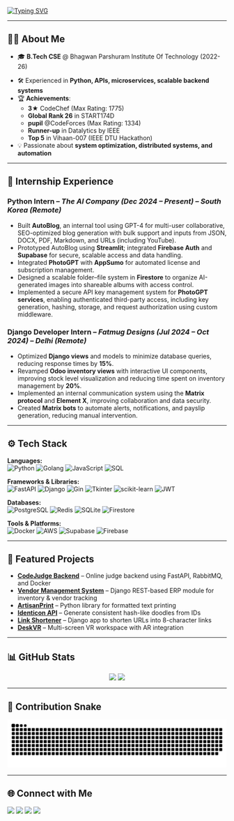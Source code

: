 <!-- Typing Effect -->
[![Typing SVG](https://readme-typing-svg.herokuapp.com?size=24&color=F75C7E&center=true&vCenter=true&width=900&lines=Hey%2C+I'm+Naman+Garg;Backend+Developer+%7C+System+Design+Enthusiast)](https://git.io/typing-svg)

---

## 🧑‍💻 About Me
- 🎓 **B.Tech CSE** @ Bhagwan Parshuram Institute Of Technology (2022-26)  
<!-- - 🚀 Currently working on **PaleDrive** – Windows cloud drive backed by S3 with tiered storage -->
- 🛠 Experienced in **Python, APIs, microservices, scalable backend systems**
- 🏆 **Achievements**:
  - **3★** CodeChef (Max Rating: 1775)
  - **Global Rank 26** in START174D
  - **pupil** @CodeForces (Max Rating: 1334)
  - **Runner-up** in Datalytics by IEEE
  - **Top 5** in Vihaan-007 (IEEE DTU Hackathon)
- 💡 Passionate about **system optimization, distributed systems, and automation**

---

## 💼 Internship Experience

### **Python Intern** – *The AI Company* *(Dec 2024 – Present)* – *South Korea (Remote)*  
- Built **AutoBlog**, an internal tool using GPT-4 for multi-user collaborative, SEO-optimized blog generation with bulk support and inputs from JSON, DOCX, PDF, Markdown, and URLs (including YouTube).  
- Prototyped AutoBlog using **Streamlit**; integrated **Firebase Auth** and **Supabase** for secure, scalable access and data handling.  
- Integrated **PhotoGPT** with **AppSumo** for automated license and subscription management.  
- Designed a scalable folder–file system in **Firestore** to organize AI-generated images into shareable albums with access control.  
- Implemented a secure API key management system for **PhotoGPT services**, enabling authenticated third-party access, including key generation, hashing, storage, and request authorization using custom middleware.

### **Django Developer Intern** – *Fatmug Designs* *(Jul 2024 – Oct 2024)* – *Delhi (Remote)*  
- Optimized **Django views** and models to minimize database queries, reducing response times by **15%**.  
- Revamped **Odoo inventory views** with interactive UI components, improving stock level visualization and reducing time spent on inventory management by **20%**.  
- Implemented an internal communication system using the **Matrix protocol** and **Element X**, improving collaboration and data security.  
- Created **Matrix bots** to automate alerts, notifications, and payslip generation, reducing manual intervention.

---

## ⚙️ Tech Stack
**Languages:**  
![Python](https://img.shields.io/badge/Python-3670A0?style=for-the-badge&logo=python&logoColor=ffdd54)
![Golang](https://img.shields.io/badge/Go-00ADD8?style=for-the-badge&logo=go&logoColor=white)
![JavaScript](https://img.shields.io/badge/JavaScript-F7DF1E?style=for-the-badge&logo=javascript&logoColor=black)
![SQL](https://img.shields.io/badge/SQL-025E8C?style=for-the-badge&logo=sqlite&logoColor=white)

**Frameworks & Libraries:**  
![FastAPI](https://img.shields.io/badge/FastAPI-009688?style=for-the-badge&logo=fastapi&logoColor=white)
![Django](https://img.shields.io/badge/Django-092E20?style=for-the-badge&logo=django&logoColor=white)
![Gin](https://img.shields.io/badge/Gin-00ADD8?style=for-the-badge&logo=go&logoColor=white)
![Tkinter](https://img.shields.io/badge/Tkinter-FF6F00?style=for-the-badge&logo=python&logoColor=white)
![scikit-learn](https://img.shields.io/badge/scikit--learn-F7931E?style=for-the-badge&logo=scikit-learn&logoColor=white)
![JWT](https://img.shields.io/badge/JWT-000000?style=for-the-badge&logo=jsonwebtokens&logoColor=white)

**Databases:**  
![PostgreSQL](https://img.shields.io/badge/PostgreSQL-316192?style=for-the-badge&logo=postgresql&logoColor=white)
![Redis](https://img.shields.io/badge/Redis-DC382D?style=for-the-badge&logo=redis&logoColor=white)
![SQLite](https://img.shields.io/badge/SQLite-003B57?style=for-the-badge&logo=sqlite&logoColor=white)
![Firestore](https://img.shields.io/badge/Firestore-FFCA28?style=for-the-badge&logo=firebase&logoColor=black)

**Tools & Platforms:**  
![Docker](https://img.shields.io/badge/Docker-2496ED?style=for-the-badge&logo=docker&logoColor=white)
![AWS](https://img.shields.io/badge/AWS-232F3E?style=for-the-badge&logo=amazon-aws&logoColor=white)
![Supabase](https://img.shields.io/badge/Supabase-3FCF8E?style=for-the-badge&logo=supabase&logoColor=white)
![Firebase](https://img.shields.io/badge/Firebase-FFCA28?style=for-the-badge&logo=firebase&logoColor=black)

---

## 📌 Featured Projects
<!-- - **[PaleDrive](#)** – S3-powered Windows cloud drive with tiered storage & Explorer integration -->
- **[CodeJudge Backend](https://github.com/Naman-0206/code-judge-backend)** – Online judge backend using FastAPI, RabbitMQ, and Docker  
- **[Vendor Management System](https://github.com/Naman-0206/vendor_management_system)** – Django REST-based ERP module for inventory & vendor tracking  
- **[ArtisanPrint](https://github.com/Naman-0206/ArtisanPrint)** – Python library for formatted text printing  
- **[Identicon API](https://github.com/Naman-0206/Identicons-API)** – Generate consistent hash-like doodles from IDs  
- **[Link Shortener](https://github.com/Naman-0206/Link_Shortner)** – Django app to shorten URLs into 8-character links  
- **[DeskVR](https://github.com/Naman-0206/desk-vr)** – Multi-screen VR workspace with AR integration  

---

## 📊 GitHub Stats
<p align="center">
  <img src="https://github-readme-stats.vercel.app/api?username=naman-0206&show_icons=true&theme=radical" height="150"/>
  <img src="https://github-readme-stats.vercel.app/api/top-langs/?username=naman-0206&layout=compact&theme=radical" height="150"/>
</p>

---

## 🐍 Contribution Snake
![snake gif](https://github.com/Naman-0206/Naman-0206/blob/output/dist/github-contribution-grid-snake.svg)

---

## 🌐 Connect with Me
<p align="left">
  <a href="https://www.linkedin.com/in/-naman-garg"><img src="https://img.shields.io/badge/LinkedIn-0077B5.svg?style=for-the-badge&logo=linkedin&logoColor=white"/></a>
  <a href="https://leetcode.com/Garg_Naman"><img src="https://img.shields.io/badge/LeetCode-FFA116.svg?style=for-the-badge&logo=leetcode&logoColor=white"/></a>
  <a href="https://www.codechef.com/users/garg_naman_85"><img src="https://img.shields.io/badge/CodeChef-5B4638.svg?style=for-the-badge&logo=codechef&logoColor=white"/></a>
  <a href="https://codeforces.com/profile/Garg_Naman"><img src="https://img.shields.io/badge/Codeforces-445f9d.svg?style=for-the-badge&logo=codeforces&logoColor=white"/></a>
</p>
